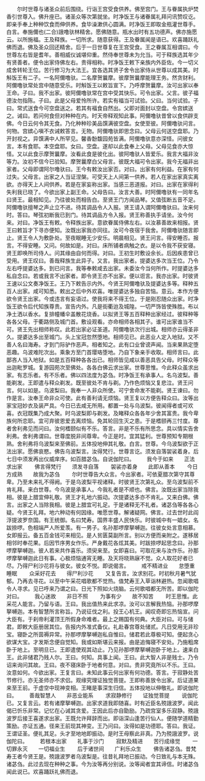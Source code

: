 <!-- { "loadSidebar": true } -->
　　尔时世尊与诸圣众前后围绕。行诣王宫受食供养。佛至宫门。王与眷属执炉焚香引世尊入。佛升座已。诸圣众等次第就坐。时净饭王与诸眷属礼拜问讯赞叹讫。即亲手奉上种种饮食而伸供养。食毕澡漱供心圆满。时净饭王即取金瓶灌世尊手。白言。奉施儞也(二合)誐噜驮林精舍。愿佛随意。瓶水出时有五功德声。佛亦施愿云。以所施福。王及释族。一切所求。随意获得。王及眷属闻是语已。欢喜踊跃礼佛而退。佛及圣众回还精舍。后于一日世尊复在王宫受食。王之眷属互相谓曰。今世尊左右皆是耆年。善相威仪诚堪仰重。然侍奉世尊未为允当。可于释族选其年少有贤善者。便令出家侍佛左右。贵得相称。时净饭王敕下亲族内外臣佐。今一切义成舍转轮王位。苦行修习为大法王。宜各选其贤子舍令出家侍从世尊以成其美。时斛饭王有二子。一名阿儞噜驮。二名摩贺曩摩。彼摩贺曩摩能理王务。然贪财利。阿儞噜驮常处宫中随意受乐。时斛饭王以敕旨宣下。乃呼摩贺曩摩。汝可出家以奉王命。子曰。我不出家。彼阿儞噜驮常在宫中受其快乐。可令出家。父言。彼子福德汝勿指陈。子曰。此是父母爱怜所许。若实有福当可试验。父曰。当何试验。子曰。常式送食今可空盘送之。若其有福食自然出。父即对面封以空盘。令宫嫔送之。诫曰。若问何食但对种种在内。时天帝释观知此事。阿儞噜驮昔曾以食供辟支佛。今日云何令其无食。乃化种种珍美品馔满彼空盘。女使至彼。阿儞噜驮问言。何物。宫嫔心嗔不衣诫敕答言。无物。阿儞噜驮即思念曰。父母云何送空盘耶。乃开封视之。异馔满中人所罕见。馨香馚馥园苑皆满。阿儞噜驮意亦深怪。问彼女言。本有食耶。本空盘耶。女曰。空盘。遂却以此食奉上父母。父母见食亦大惊怪。又以此食示摩贺曩摩。汝看此食是彼化出。彼阿噜驮人皆爱乐。我言大福非汝等力。汝初不信今已验知。摩贺曩摩白父母言。彼既大福可令出家。我今无福非出家者。父母即谓阿尔噜驮曰。王今有敕汝出家否。对曰。出家有何利益。在家有何过失。父母言。出家之人当证涅槃。可受天上人间第一供养。若人在家出家真实离欲。亦得天上人间供养。若是在家妄称出家。当感三恶道报。对曰。出家在家得利失利我已晓了。今欲出家上副王命。父母告曰。汝言大善。时阿儞噜驮有一同年名曰贤王。最相知见。乃往彼处而相告白。至贤王门方闻品琴。又值弦断五音不足。阿儞噜驮擅琴之声止立不进。待其调品令人入报。贤王请入谓阿儞噜驮曰。汝来何时。答曰。琴弦初断我已到门。待其调品方令入报。贤王称善执手请坐。汝今何来。对曰。净饭王有敕。令释族出家。意欲眷属侍佛左右。以汝慕善故来相报。贤王曰敕旨才下寻亦便知。汝既出家我亦同往。汝可今夜宿于我舍。阿儞噜驮随言即止。贤王令人为敷卧处。至夜眠睡无少安乐。明晨相见。贤王问言。得安睡否。报言。不得安睡。又问。何故如是。对曰。床所铺者病触之衣。是以令我不获安寝。贤王即唤所司侍人。问其缘由自何而得。对曰。王初生时敷设余长。后因疾患曾已受用。贤王叹曰。善哉释族生此异子。又言。我出家者。提婆达多次当王位。乃令左右呼提婆达多。到已问言。我等奉敕咸去出家。未委汝今当何所作。时提婆达多私自念曰。若或我言不出家者。即令贤王亦不出家。便以诳言。我亦出家。时彼贤王速以公文奏净饭王。王乃下敕告示内外。今贤王阿儞噜驮及提婆达多等。释种五百人出家。咸可知悉。敕出之后中外欢喜。唯提婆达多独自苦恼。意云。本作方便欲令贤王出家。今或违言有妄语过。使我将来不得王位。于是刚忍随众出家。时净饭王欲令后代知族尊贵。宣告内外。凡是街衢迨及城隍。一切严饰皆使殊胜。布以净土洒以香水。复排幢幡伞盖散花烧香。以拟贤王等五百释种出家经过。彼释种等各各父母。于衢路侧及城门首。敷设观看。亦命相师各相其子。谁可出家谁当不可。贤王先出相师称叹。此若出家必证圣道。阿儞噜驮次行出城。相师亦云得圣非久。提婆达多出至城门。头上宝冠忽然堕地。相师见已。此恶业人定入地狱。又不善人名曰海寿。才到门际驴作恶声。相者知之。此有口业曾谤声闻。当来果熟定堕恶趣。乌波难陀次出。乘象方至门首璎珞堕地。乃自下象亲手收取。相师言曰。此鄙吝人当入地狱。如是五百释种各各出已。相师皆见咸以善恶具告父母。时释众等出迦毗罗城。复游园苑次至佛处。各各白佛云求出家。世尊思惟。今此释众虽求出家。有志乐者。有不乐者。佛以四法度为苾刍。时净饭王有承事人。名乌波梨。善能剃发。王即遣与释众剃发。既至彼处不肯与剃。乃作色烦恼又复悲泣。贤王问言。何以如是。乌波梨曰。我奉一人非众所使。可宁舍命发不能剃。贤王谏曰。勿作是言。汝奉王命非众可使。此有善利请无烦恼。贤王复以方便告释众曰。汝等出家宝冠妙衣及装严具。今日已去咸无所用。都置一处与乌波梨。彼闻得者或可欢喜。衣冠既集乃成大聚。时乌波梨即与剃发。及睹释众各各年少舍其富贵。我今卑族何所恋耶。宜可弃彼恩爱去离烦恼。免其轮回生灭之患。于是榰颐再三忖度。尊者舍利弗见而问曰。汝何榰颐似有不乐。答言。非是不乐有所思念。具以情实告舍利弗。舍利弗谓曰。世尊度脱非间尊卑。今正是时。宜其猛利。世尊预知专期根熟。舍利弗将乌波梨来至佛前。五体投地伸其礼敬。白言。世尊。今乌波梨欲于正法出家。愿佛哀愍。佛告乌波梨言。汝得梵行。世尊言讫。须发自落袈裟着身。后七日中须发再出仪威庠序。如百腊苾刍。自说伽陀曰。
　　我今于如来　　正法求出家
　　佛言得梵行　　须发寻自落
　　袈裟亦着身　　此即从善本
　　今日方成熟　　故我为苾刍
　　尔时世尊告大众言。今出家者。可依夏腊次第守其尊卑。乃至未来礼不得阙。于是乌波梨平视诸释。时彼贤王次第礼众。至乌波梨前不肯礼拜。来白世尊。今乌波是承事人。今我礼者是不顺也。佛言。汝既出家当除我相。彼是上腊宜伸礼敬。贤王才礼地六振动。次提婆达多亦不肯礼。又来白佛。佛言。出家之人当除我相。彼是上腊宜可礼足。于是诸释无不礼者。诸苾刍等各各心疑。今贤王礼拜。地六种动有何因缘。唯愿世尊。解诸疑网。佛言。过去世时此阎浮提波罗奈国。有王统御。名曰梵寿。国界丰盛人民快乐。时彼城中有一娼女。名跋捺啰。色相端严人所爱羡。有一男子。名孙那啰摩拏嚩迦。往彼女处言意相慕。女即报云。备五百金钱可来相见。是人贫匮莫副所言。别以方便而亲附之。遂移居相邻时奉花果。后因节序男女作乐。严身戴花各炫其美。时跋捺啰起思念曰。孙那啰摩拏嚩迦。彼人若来共作喜乐。须臾来至。女即喜曰。可取花来与汝作乐。孙那啰摩拏嚩迦此日有事。心极烦恼通宵无睡。及天将晓熟寐不觉。众人取花好者已尽。乃得尸利沙花将与彼女。彼女不悦。即说偈言。
　　戒不精进业　　怠堕重睡眠
　　众采好花去　　得尸利沙花
　　又复告言。汝求别花。时初秋月暑气犹郁。乃再去寻花。以至中午采花唱歌都不觉热。值梵寿王入草诣林避热。忽闻歌唱令人寻求。见已呼来乃谓之曰。日光下照如火烧脑。云何歌唱都无所苦。即以伽陀对曰。
　　我心迷故　　非日不照
　　为事有少　　故不知苦
　　时王思惟。此采花人能言。乃留与语。王曰。我出值热来此求凉。汝可以言解我热恼。孙那啰摩拏嚩迦。本有智慧所言称旨。乃说征伐之利。投王心机王。闻叹奇即忘热恼宣。问大臣有。于刹帝利灌顶王所假身命难者。最上之赐国有何典。大臣对曰。可与储君。即敕大臣册居其位。告报内外准式备仪。礼赴春宫尊处储贰。凡日受用无非珍宝。寝卧之所茵褥异常。孙那啰摩拏嚩迦私自惟曰。储君若此尊极可知。便起贪心欲谋大宝。才发斯念便自觉知。我或如斯堪云来报。由是追悔寝不安处。乃施粗席卧于地上。至明旦已。王即遣使观其动止。乃见孙那啰摩拏嚩迦卧于地上。速来白王。此非储君乃贱人尔。王曰。何知。具事上闻。王曰。此大智人非是贱士。乃令诏来询问其故。王曰。夜不寝床卧于地者何意。对曰。贵非究竟所以不乐。王曰。汝意如何。今欲出家。王复言曰。未知此事云何出家有何功德。答言。于寂静处苦节修行。亦无圣师亦不求侣。观缘究理证独觉菩提。王即称善放令出家。后证道果来至王前。于虚空中现神变相。王睹是事深生归信。五体投地以伸敬礼。即说伽陀曰。
　　善哉智慧人　　非恶业能系
　　求寂静修行　　证独觉菩提
　　说伽陀已。又复言云。若有诸摩拏嚩迦。出家求道我即随喜。时有近臣名殑誐波罗。闻此偈已忻乐非常。记忆在心诫其贪爱。王因此后亦自勖励。乃疏宫室多乐寂静。殑誐波罗后接王喜遂求出家。王既允许拜辞而出。即诣深山逢苦行仙人。便随学道精勤策励。亦证五通。径来王前现其神变。王乃问曰。汝得如是功德耶。答曰。我证。王谓证圣。便礼其足。头才至地地即振动。是时王母察此非真。乃为殑誐波罗。说伽陀曰。
　　若根本出家　　礼事于沙门
　　寂默及精进　　苦行成缘觉
　　一切罪永灭　　一切福业生
　　后于诸世间　　广利乐众生
　　佛告诸苾刍。昔梵寿王者今贤王是。殑誐波罗者乌波梨是。往昔礼拜地已振动。今日致礼与本无殊。诸苾刍。此过去现在种种之事。今为汝等再分别说。汝等闻者宜其谛信。时诸苾刍闻此说已。欢喜踊跃礼佛而退。


